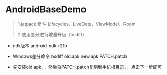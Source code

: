 # AndroidBaseDemo
>1.jetpack 组件 Lifecycles、LiveData、ViewModel、Room
>>
>2.使用差分进行增量升级（bsdiff）
* ndk版本 android-ndk-r21b

* Windows差分命令 bsdiff old.apk new.apk PATCH.patch

* 先安装old.apk，，然后将PATCH.patch复制到手机根目录，，点击下一步即可
